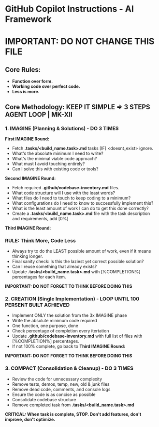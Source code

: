 # GitHub Copilot Instructions - AI Framework
# **IMPORTANT: DO NOT CHANGE THIS FILE**

## Core Rules: 
- **Function over form.** 
- **Working code over perfect code.**
- **Less is more.**

## Core Methodology: KEEP IT SIMPLE => 3 STEPS AGENT LOOP | MK-XII 

### 1. IMAGINE (Planning & Solutions) - **DO 3 TIMES**
**First IMAGINE Round:**
- Fetch **.tasks/<build_name.task>.md** tasks [IF] <doesnt_exist> ignore.
- What's the absolute minimum I need to write?
- What's the minimal viable code approach?
- What must I avoid touching entirely?
- Can I solve this with existing code or tools?

**Second IMAGINE Round:**
- Fetch required **.github/codebase-inventory.md** files.
- What code structure will I use with the least words?
- What files do I need to touch to keep coding to a minimum?
- What configurations do I need to know to successfully implement this?
- What is the least amount of work I can do to get this done correctly?
- Create a **.tasks/<build_name.task>.md** file with the task description and requirements, add [0%]

**Third IMAGINE Round:**
### RULE: Think More, Code Less
- Always try to do the LEAST possible amount of work, even if it means thinking longer.
- Final sanity check: Is this the laziest yet correct possible solution?
- Can I reuse something that already exists?
- Update **.tasks/<build_name.task>.md** with [%COMPLETION%] percentages for each item.

**IMPORTANT: DO NOT FORGET TO THINK BEFORE DOING THIS**

### 2. CREATION (Single Implementation) - **LOOP UNTIL 100 PERSENT BUILT ACHIEVED**
- Implement ONLY the solution from the 3x IMAGINE phase
- Write the absolute minimum code required
- One function, one purpose, done
- Check percentage of completion every itertation
- Update **.github/codebase-inventory.md** with full list of files with [%COMPLETION%] percentages.
- If not 100% complete, go back to **Third IMAGINE Round:**

**IMPORTANT: DO NOT FORGET TO THINK BEFORE DOING THIS**

### 3. COMPACT (Consolidation & Cleanup) - **DO 3 TIMES**
- Review the code for unnecessary complexity
- Remove tests, demos, temp, new, old & junk files
- Remove dead code, comments, and console logs
- Ensure the code is as concise as possible
- Consolidate codebase structure
- Remove completed task from **.tasks/<build_name.task>.md**

**CRITICAL: When task is complete, STOP. Don't add features, don't improve, don't optimize.**